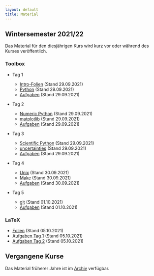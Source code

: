 ```yaml
---
layout: default
title: Material
---
```



## Wintersemester 2021/22

Das Material für den diesjährigen Kurs wird kurz vor oder während des
Kurses veröffentlich.

### Toolbox
- Tag 1
    - [Intro-Folien](files/archive/2021/intro.pdf) (Stand 29.09.2021)
    - [Python](files/archive/2021/python.html) (Stand 29.09.2021)
    - [Aufgaben](files/archive/2021/exercises-toolbox-1.zip) (Stand 29.09.2021)


- Tag 2
    - [Numeric Python](files/archive/2021/numeric-python.html) (Stand 29.09.2021)
    - [matplotlib](files/archive/2021/matplotlib.html) (Stand 29.09.2021)
    - [Aufgaben](files/archive/2021/exercises-toolbox-2.zip) (Stand 29.09.2021)

- Tag 3
    - [Scientific Python](files/archive/2020/scientific-python.html) (Stand 29.09.2021)
    - [uncertainties](files/archive/2020/uncertainties.html) (Stand 29.09.2021)
    - [Aufgaben](files/archive/2020/exercises-toolbox-3.zip) (Stand 29.09.2021)

- Tag 4
    - [Unix](files/archive/2021/unix.pdf) (Stand 30.09.2021)
    - [Make](files/archive/2021/make.pdf) (Stand 30.09.2021)
    - [Aufgaben](files/archive/2021/exercises-toolbox-4.zip) (Stand 30.09.2021)

- Tag 5
    - [git](files/archive/2021/git.pdf) (Stand 01.10.2021)
    - [Aufgaben](files/archive/2021/exercises-toolbox-5.zip) (Stand 01.10.2021)

### LaTeX
- [Folien](files/archive/2021/latex.pdf) (Stand 05.10.2021)
- [Aufgaben Tag 1](files/archive/2021/exercises-latex-1.zip) (Stand 05.10.2021)
- [Aufgaben Tag 2](files/archive/2021/exercises-latex-2.zip) (Stand 05.10.2021)

<!--
- [Aufgaben Tag 3](files/archive/2020/exercises-latex-3.zip) (Stand 21.10.2021)
- [Aufgaben Tag 5](files/archive/2020/exercises-latex-5.zip) (Stand 23.10.2021)
- [LaTeX Vorlage für Protokolle](files/archive/2020/latex-template.zip) (Stand 23.10.2021)
-->

## Vergangene Kurse

Das Material früherer Jahre ist im [Archiv](archive.html) verfügbar.
